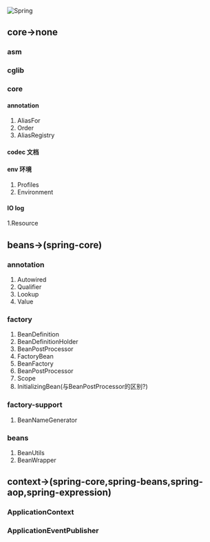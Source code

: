 

![Spring ](https://atts.w3cschool.cn/attachments/image/wk/wkspring/arch1.png)

## core->none
### asm
### cglib
### core
#### annotation
1. AliasFor
2. Order
3. AliasRegistry
#### codec 文档
#### env 环境
1. Profiles
2. Environment
#### IO log
1.Resource


## beans->(spring-core)
### annotation
1. Autowired
2. Qualifier
3. Lookup
4. Value
### factory
1. BeanDefinition
2. BeanDefinitionHolder
3. BeanPostProcessor
3. FactoryBean
4. BeanFactory
5. BeanPostProcessor
6. Scope
8. InitializingBean(与BeanPostProcessor的区别?)
### factory-support
1. BeanNameGenerator
### beans
1. BeanUtils
2. BeanWrapper



## context->(spring-core,spring-beans,spring-aop,spring-expression)
### ApplicationContext
### ApplicationEventPublisher


